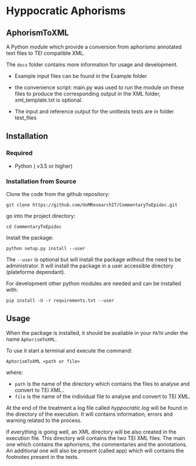 # Hyppocratic Aphorisms

## AphorismToXML

A Python module which provide a conversion  from aphorisms annotated text files
to TEI compatible XML.

The ``docs`` folder contains more information for usage and development.

* Example input files can be found in the Example folder
* the convenience script: main.py was used to run the module on these files
  to produce the corresponding output in the XML folder,
  xml_template.txt is optional.

* The input and reference output for the unittests tests are in folder 
  test_files

## Installation

### Required

* Python ( v3.5 or higher) 

### Installation from Source

Clone the code from the github repository:

```commandline
git clone https://github.com/UoMResearchIT/CommentaryToEpidoc.git
```

go into the project directory:

```commandline
cd CommentaryToEpidoc
```

Install the package:

```commandline
python setup.py install --user
```

The ```--user``` is optional but will install the package without the need 
to be administrator. It will install the package in a user accessible directory
(plateforme dependant).


For development other python modules are needed and can be installed with:

```commandline
pip install -U -r requirements.txt --user 
```

## Usage

When the package is installed, it should be available in your ```PATH``` 
under the name ```AphorismToXML```. 

To use it start a terminal and execute the command:

```commandline
AphorismToXML <path or file> 
```

where:

- ```path``` is the name of the directory which contains the files to analyse 
  and convert to TEI XML..
- ```file``` is the name of the individual file to analyse and convert 
  to TEI XML.
 
At the end of the treatment a log file called *hyppocratic.log* will be found 
in the directory of the execution. It will contains information, errors 
and warning related to  the process. 

If everything is going well, an XML directory will be also created 
in the execution file. This directory will contains the two TEI XML files.
The main one which contains the aphorisms, the commentaries and the annotations.
An additional one will also be present (called app) which will contains
the footnotes present in the texts.